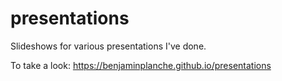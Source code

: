 presentations
=============

Slideshows for various presentations I've done.

To take a look: https://benjaminplanche.github.io/presentations
